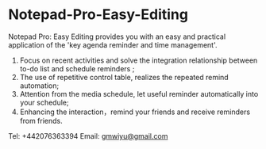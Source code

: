 # Notepad-Pro-Easy-Editing

Notepad Pro: Easy Editing provides you with an easy and practical application of the 'key agenda reminder and time management'.
1) Focus on recent activities and solve the integration relationship between to-do list and schedule reminders ;
2) The use of repetitive control table, realizes the repeated remind automation;
3) Attention from the media schedule, let useful reminder automatically into your schedule;
4) Enhancing the interaction，remind your friends and receive reminders from friends.

Tel: +442076363394
Email: gmwiyu@gmail.com
